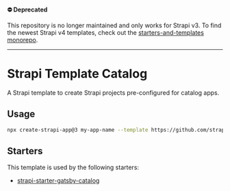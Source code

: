 **:no_entry: Deprecated**

This repository is no longer maintained and only works for Strapi v3. To find the newest Strapi v4 templates, check out the [starters-and-templates monorepo](https://github.com/strapi/starters-and-templates/).

---

# Strapi Template Catalog

A Strapi template to create Strapi projects pre-configured for catalog apps.

## Usage

```bash
npx create-strapi-app@3 my-app-name --template https://github.com/strapi/strapi-template-catalog
```

## Starters

This template is used by the following starters:

* [strapi-starter-gatsby-catalog](https://github.com/strapi/strapi-starter-gatsby-catalog)
